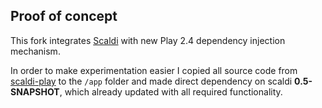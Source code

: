 ## Proof of concept

This fork integrates [Scaldi](http://scaldi.org) with new Play 2.4 dependency injection mechanism.

In order to make experimentation easier I copied all source code from [scaldi-play](https://github.com/scaldi/scaldi-play)
to the `/app` folder and made direct dependency on scaldi **0.5-SNAPSHOT**, which already updated with all required functionality.
